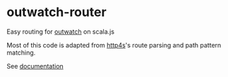 outwatch-router
===

Easy routing for [outwatch](https://outwatch.github.io) on scala.js

Most of this code is adapted from [http4s](http4s.org)'s route parsing and path pattern matching. 

See [documentation](https://clovellytech.github.io/outwatch-router/index.html)
